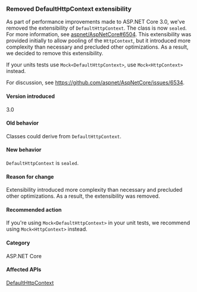 ### Removed DefaultHttpContext extensibility

As part of performance improvements made to ASP.NET Core 3.0, we've removed the extensibility of `DefaultHttpContext`. The class is now `sealed`. For more information, see [aspnet/AspNetCore#6504](https://github.com/aspnet/AspNetCore/pull/6504). This extensibility was provided initially to allow pooling of the `HttpContext`, but it introduced more complexity than necessary and precluded other optimizations. As a result, we decided to remove this extensibility.

If your units tests use `Mock<DefaultHttpContext>`, use `Mock<HttpContext>` instead. 

For discussion, see https://github.com/aspnet/AspNetCore/issues/6534.

#### Version introduced

3.0

#### Old behavior

Classes could derive from `DefaultHttpContext`.

#### New behavior

`DefaultHttpContext` is `sealed`.

#### Reason for change

Extensibility introduced more complexity than necessary and precluded other optimizations. As a result, the extensibility was removed.

#### Recommended action

If you're using `Mock<DefaultHttpContext>` in your unit tests, we recommend using `Mock<HttpContext>` instead. 

#### Category

ASP.NET Core

#### Affected APIs

[DefaultHttpContext](/dotnet/api/microsoft.aspnetcore.http.defaulthttpcontext)
